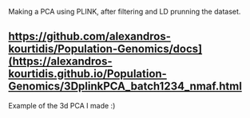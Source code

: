 Making a PCA using PLINK, after filtering and LD prunning the dataset. 

## https://github.com/alexandros-kourtidis/Population-Genomics/docs](https://alexandros-kourtidis.github.io/Population-Genomics/3DplinkPCA_batch1234_nmaf.html
Example of the 3d PCA I made :)
